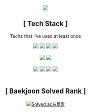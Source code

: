 <div align="center">
 
  <!-- Header -->
  <img src="https://capsule-render.vercel.app/api?type=Rounded&color=EBFF82&height=150&section=header&text=Sumin's%20Github&fontSize=70&fontColor=000000"/>
  
  <br/>
  
  <!-- Badge -->
  ## [ Tech Stack ]
  Techs that I've used at least once
  
  <!-- Language -->
  <img src="https://img.shields.io/badge/Swift-F05138?style=flat-square&logo=Swift&logoColor=white"/>
  <img src="https://img.shields.io/badge/C%23-239120?style=flat-square&logo=C%20Sharp&logoColor=white"/>
  <img src="https://img.shields.io/badge/C-A8B9CC?style=flat-square&logo=C&logoColor=white"/>
  <img src="https://img.shields.io/badge/Python-3766AB?style=flat-square&logo=Python&logoColor=white"/>
    
  <br/>
  <br/>
  
  <!-- Database & Library & Platform -->
  <img src="https://img.shields.io/badge/Firebase-FFCA28?style=flat-square&logo=Firebase&logoColor=black"/>
  <img src="https://img.shields.io/badge/Google%20Colab-F9AB00?style=flat-square&logo=Google%20Colab&logoColor=white"/>
  
  <br/>
  <br/>   
  <!-- Develope Tool -->
  <img src="https://img.shields.io/badge/Xcode-147EFB?style=flat-square&logo=Xcode&logoColor=white"/>
  <img src="https://img.shields.io/badge/Visual%20Studio%20Code-007ACC?style=flat-square&logo=Visual%20Studio%20Code&logoColor=white"/>
  <img src="https://img.shields.io/badge/Visual%20Studio-5C2D91?style=flat-square&logo=Visual%20Studio&logoColor=white"/>
  <img src="https://img.shields.io/badge/Eclipse%20IDE-2C2255?style=flat-square&logo=Eclipse%20IDE&logoColor=white"/>
  
  <br/>
  <br/>   

</div>

<div align=center>   
	
## [ Baekjoon Solved Rank ]
	
[![Solved.ac프로필](http://mazassumnida.wtf/api/v2/generate_badge?boj=gogotnals)](https://solved.ac/gogotnals)
</div>
<div align=center>
	
  <br/>
</div>
